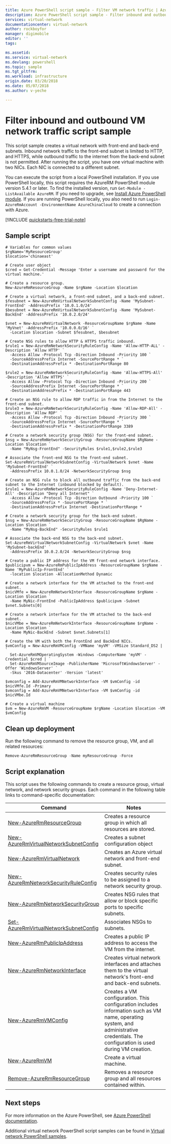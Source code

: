 ```yaml
---
title: Azure PowerShell script sample - Filter VM network traffic | Azure
description: Azure PowerShell script sample - Filter inbound and outbound VM network traffic.
services: virtual-network
documentationcenter: virtual-network
author: rockboyfor
manager: digimobile
editor: ''
tags:

ms.assetid:
ms.service: virtual-network
ms.devlang: powershell
ms.topic: sample
ms.tgt_pltfrm:
ms.workload: infrastructure
origin.date: 03/20/2018
ms.date: 05/07/2018
ms.author: v-yeche

---
```


# Filter inbound and outbound VM network traffic script sample

This script sample creates a virtual network with front-end and back-end subnets. Inbound network traffic to the front-end subnet is limited to HTTP, and HTTPS, while outbound traffic to the internet from the back-end subnet is not permitted. After running the script, you have one virtual machine with two NICs. Each NIC is connected to a different subnet.

You can execute the script from a local PowerShell installation. If you use PowerShell locally, this script requires the AzureRM PowerShell module version 5.4.1 or later. To find the installed version, run `Get-Module -ListAvailable AzureRM`. If you need to upgrade, see [Install Azure PowerShell module](https://docs.microsoft.com/powershell/azure/install-azurerm-ps). If you are running PowerShell locally, you also need to run `Login-AzureRmAccount -EnvironmentName AzureChinaCloud` to create a connection with Azure.
<!-- Not Available on [Cloud Shell](https://shell.azure.com/powershell) -->

[!INCLUDE [quickstarts-free-trial-note](../../../includes/quickstarts-free-trial-note.md)]

## Sample script

```azurepowershell-interactive
# Variables for common values
$rgName='MyResourceGroup'
$location='chinaeast'

# Create user object
$cred = Get-Credential -Message 'Enter a username and password for the virtual machine.'

# Create a resource group.
New-AzureRmResourceGroup -Name $rgName -Location $location

# Create a virtual network, a front-end subnet, and a back-end subnet.
$fesubnet = New-AzureRmVirtualNetworkSubnetConfig -Name 'MySubnet-FrontEnd' -AddressPrefix '10.0.1.0/24'
$besubnet = New-AzureRmVirtualNetworkSubnetConfig -Name 'MySubnet-BackEnd' -AddressPrefix '10.0.2.0/24'

$vnet = New-AzureRmVirtualNetwork -ResourceGroupName $rgName -Name 'MyVnet' -AddressPrefix '10.0.0.0/16' `
  -Location $location -Subnet $fesubnet, $besubnet

# Create NSG rules to allow HTTP & HTTPS traffic inbound.
$rule1 = New-AzureRmNetworkSecurityRuleConfig -Name 'Allow-HTTP-ALL' -Description 'Allow HTTP' `
  -Access Allow -Protocol Tcp -Direction Inbound -Priority 100 `
  -SourceAddressPrefix Internet -SourcePortRange * `
  -DestinationAddressPrefix * -DestinationPortRange 80

$rule2 = New-AzureRmNetworkSecurityRuleConfig -Name 'Allow-HTTPS-All' -Description 'Allow HTTPS' `
  -Access Allow -Protocol Tcp -Direction Inbound -Priority 200 `
  -SourceAddressPrefix Internet -SourcePortRange * `
  -DestinationAddressPrefix * -DestinationPortRange 443

# Create an NSG rule to allow RDP traffic in from the Internet to the front-end subnet.
$rule3 = New-AzureRmNetworkSecurityRuleConfig -Name 'Allow-RDP-All' -Description 'Allow RDP' `
  -Access Allow -Protocol Tcp -Direction Inbound -Priority 300 `
  -SourceAddressPrefix Internet -SourcePortRange * `
  -DestinationAddressPrefix * -DestinationPortRange 3389

# Create a network security group (NSG) for the front-end subnet.
$nsg = New-AzureRmNetworkSecurityGroup -ResourceGroupName $RgName -Location $location `
  -Name "MyNsg-FrontEnd" -SecurityRules $rule1,$rule2,$rule3

# Associate the front-end NSG to the front-end subnet.
Set-AzureRmVirtualNetworkSubnetConfig -VirtualNetwork $vnet -Name 'MySubnet-FrontEnd' `
  -AddressPrefix 10.0.1.0/24 -NetworkSecurityGroup $nsg

# Create an NSG rule to block all outbound traffic from the back-end subnet to the Internet (inbound blocked by default).
$rule1 = New-AzureRmNetworkSecurityRuleConfig -Name 'Deny-Internet-All' -Description "Deny all Internet" `
  -Access Allow -Protocol Tcp -Direction Outbound -Priority 100 `
  -SourceAddressPrefix * -SourcePortRange * `
  -DestinationAddressPrefix Internet -DestinationPortRange *

# Create a network security group for the back-end subnet.
$nsg = New-AzureRmNetworkSecurityGroup -ResourceGroupName $RgName -Location $location `
  -Name "MyNsg-BackEnd" -SecurityRules $rule1

# Associate the back-end NSG to the back-end subnet.
Set-AzureRmVirtualNetworkSubnetConfig -VirtualNetwork $vnet -Name 'MySubnet-backEnd' `
  -AddressPrefix 10.0.2.0/24 -NetworkSecurityGroup $nsg

# Create a public IP address for the VM front-end network interface.
$publicipvm = New-AzureRmPublicIpAddress -ResourceGroupName $rgName -Name 'MyPublicIp-FrontEnd' `
  -location $location -AllocationMethod Dynamic

# Create a network interface for the VM attached to the front-end subnet.
$nicVMfe = New-AzureRmNetworkInterface -ResourceGroupName $rgName -Location $location `
  -Name MyNic-FrontEnd -PublicIpAddress $publicipvm -Subnet $vnet.Subnets[0]

# Create a network interface for the VM attached to the back-end subnet.
$nicVMbe = New-AzureRmNetworkInterface -ResourceGroupName $rgName -Location $location `
  -Name MyNic-BackEnd -Subnet $vnet.Subnets[1]

# Create the VM with both the FrontEnd and BackEnd NICs.
$vmConfig = New-AzureRmVMConfig -VMName 'myVM' -VMSize Standard_DS2 | `
  Set-AzureRmVMOperatingSystem -Windows -ComputerName 'myVM' -Credential $cred | `
  Set-AzureRmVMSourceImage -PublisherName 'MicrosoftWindowsServer' -Offer 'WindowsServer' `
  -Skus '2016-Datacenter' -Version 'latest'

$vmconfig = Add-AzureRmVMNetworkInterface -VM $vmConfig -id $nicVMfe.Id -Primary
$vmconfig = Add-AzureRmVMNetworkInterface -VM $vmConfig -id $nicVMbe.Id

# Create a virtual machine
$vm = New-AzureRmVM -ResourceGroupName $rgName -Location $location -VM $vmConfig
```

## Clean up deployment 

Run the following command to remove the resource group, VM, and all related resources:

```powershell
Remove-AzureRmResourceGroup -Name myResourceGroup -Force
```

## Script explanation

This script uses the following commands to create a resource group, virtual network, and network security groups. Each command in the following table links to command-specific documentation:

| Command | Notes |
|---|---|
| [New-AzureRmResourceGroup](https://docs.microsoft.com/powershell/module/azurerm.resources/new-azurermresourcegroup) | Creates a resource group in which all resources are stored. |
| [New-AzureRmVirtualNetworkSubnetConfig](https://docs.microsoft.com/powershell/module/azurerm.network/new-azurermvirtualnetworksubnetconfig) | Creates a subnet configuration object |
| [New-AzureRmVirtualNetwork](https://docs.microsoft.com/powershell/module/azurerm.network/new-azurermvirtualnetwork) | Creates an Azure virtual network and front-end subnet. |
| [New-AzureRmNetworkSecurityRuleConfig](https://docs.microsoft.com/powershell/module/azurerm.network/new-azurermnetworksecurityruleconfig) | Creates security rules to be assigned to a network security group. |
| [New-AzureRmNetworkSecurityGroup](https://docs.microsoft.com/powershell/module/azurerm.network/new-azurermnetworksecuritygroup) |Creates NSG rules that allow or block specific ports to specific subnets. |
| [Set-AzureRmVirtualNetworkSubnetConfig](https://docs.microsoft.com/powershell/module/azurerm.network/set-azurermvirtualnetworksubnetconfig) | Associates NSGs to subnets. |
| [New-AzureRmPublicIpAddress](https://docs.microsoft.com/powershell/module/azurerm.network/new-azurermpublicipaddress) | Creates a public IP address to access the VM from the internet. |
| [New-AzureRmNetworkInterface](https://docs.microsoft.com/powershell/module/azurerm.network/new-azurermnetworkinterface) | Creates virtual network interfaces and attaches them to the virtual network's front-end and back-end subnets. |
| [New-AzureRmVMConfig](https://docs.microsoft.com/powershell/module/azurerm.compute/new-azurermvmconfig) | Creates a VM configuration. This configuration includes information such as VM name, operating system, and administrative credentials. The configuration is used during VM creation. |
| [New-AzureRmVM](https://docs.microsoft.com/powershell/module/azurerm.compute/new-azurermvm) | Create a virtual machine. |
|[Remove-AzureRmResourceGroup](https://docs.microsoft.com/powershell/module/azurerm.resources/remove-azurermresourcegroup) | Removes a resource group and all resources contained within. |

## Next steps

For more information on the Azure PowerShell, see [Azure PowerShell documentation](https://docs.microsoft.com/powershell/azure/overview).

Additional virtual network PowerShell script samples can be found in [Virtual network PowerShell samples](../powershell-samples.md).
<!-- Update_Description: new articles on virtual network powershell sample filter network traffic script -->
<!--ms.date: 05/07/2018-->